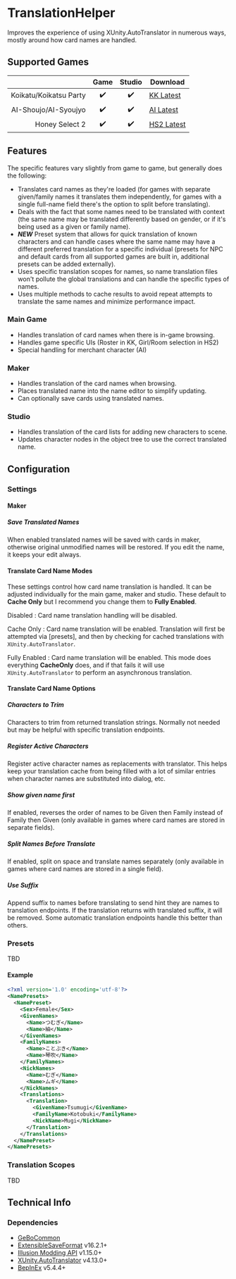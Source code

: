 # TranslationHelper

Improves the experience of using XUnity.AutoTranslator in numerous ways, mostly around how card names are handled.  


## Supported Games

|                         | Game  | Studio  | Download     |
| ----------------------: | :---: | :-----: | ------------ |
| Koikatu/Koikatsu Party  | ✔️     | ✔️       | [KK Latest]  |
| AI-Shoujo/AI-Syoujyo    | ✔️     | ✔️       | [AI Latest]  |
| Honey Select 2          | ✔️     | ✔️       | [HS2 Latest] |

## Features

The specific features vary slightly from game to game, but generally does the following:

- Translates card names as they're loaded (for games with separate given/family names it translates them independently, for games with a single full-name field there's the option to split before translating).  
- Deals with the fact that some names need to be translated with context (the same name may be translated differently based on gender, or if it's being used as a given or family name).
- ***NEW*** Preset system that allows for quick translation of known characters and can handle cases where the same name may have a different preferred translation for a specific individual (presets for NPC and default cards from all supported games are built in, additional presets can be added externally).
- Uses specific translation scopes for names, so name translation files won't pollute the global translations and can handle the specific types of names.
- Uses multiple methods to cache results to avoid repeat attempts to translate the same names and minimize performance impact.

### Main Game

- Handles translation of card names when there is in-game browsing.
- Handles game specific UIs (Roster in KK, Girl/Room selection in HS2)
- Special handling for merchant character (AI)

### Maker

- Handles translation of the card names when browsing.
- Places translated name into the name editor to simplify updating.
- Can optionally save cards using translated names.

### Studio

- Handles translation of the card lists for adding new characters to scene.
- Updates character nodes in the object tree to use the correct translated name.


## Configuration

### Settings

#### Maker

##### Save Translated Names

When enabled translated names will be saved with cards in maker, otherwise original unmodified names will be restored. If you edit the name, it keeps your edit always.

#### Translate Card Name Modes

These settings control how card name translation is handled.  It can be adjusted individually for the main game, maker and studio.  These default to **Cache Only** but I recommend you change them to **Fully Enabled**.

Disabled
: Card name translation handling will be disabled.

Cache Only
: Card name translation will be enabled. Translation will first be attempted via [presets], and then by checking for cached translations with `XUnity.AutoTranslator`.

Fully Enabled
: Card name translation will be enabled. This mode does everything **CacheOnly** does, and if that fails it will use `XUnity.AutoTranslator` to perform an asynchronous translation.


#### Translate Card Name Options

##### Characters to Trim

Characters to trim from returned translation strings.  Normally not needed but may be helpful with specific translation endpoints.

##### Register Active Characters

Register active character names as replacements with translator.  This helps keep your translation cache from being filled with a lot of similar entries when character names are substituted into dialog, etc.

##### Show given name first

If enabled, reverses the order of names to be Given then Family instead of Family then Given (only available in games where card names are stored in separate fields).

##### Split Names Before Translate

If enabled, split on space and translate names separately (only available in games where card names are stored in a single field).

##### Use Suffix

Append suffix to names before translating to send hint they are names to translation endpoints.  If the translation returns with translated suffix, it will be removed.  Some automatic translation endpoints handle this better than others.



### Presets

TBD

#### Example
```xml
<?xml version='1.0' encoding='utf-8'?>
<NamePresets>
  <NamePreset>
    <Sex>Female</Sex>
    <GivenNames>
      <Name>つむぎ</Name>
      <Name>紬</Name>
    </GivenNames>
    <FamilyNames>
      <Name>ことぶき</Name>
      <Name>琴吹</Name>
    </FamilyNames>
    <NickNames>
      <Name>むぎ</Name>
      <Name>ムギ</Name>
    </NickNames>
    <Translations>
      <Translation>
        <GivenName>Tsumugi</GivenName>
        <FamilyName>Kotobuki</FamilyName>
        <NickName>Mugi</NickName>
      </Translation>
    </Translations>
  </NamePreset>
</NamePresets>
```


### Translation Scopes

TBD

## Technical Info


### Dependencies

- [GeBoCommon](https://github.com/GeBo1/GeBoPlugins)
- [ExtensibleSaveFormat](https://github.com/IllusionMods/BepisPlugins) v16.2.1+
- [Illusion Modding API](https://github.com/IllusionMods/IllusionModdingAPI) v1.15.0+
- [XUnity.AutoTranslator](https://github.com/bbepis/XUnity.AutoTranslator) v4.13.0+
- [BepInEx](https://github.com/BepInEx/BepInEx) v5.4.4+

[//]: # (## Latest Links)

[AI Latest]: https://github.com/GeBo1/GeBoPlugins/releases/download/r16/AI_TranslationHelper.v1.1.0.zip "v1.1.0"
[HS2 Latest]: https://github.com/GeBo1/GeBoPlugins/releases/download/r16/HS2_TranslationHelper.v1.1.0.zip "v1.1.0"
[KK Latest]: https://github.com/GeBo1/GeBoPlugins/releases/download/r16/KK_TranslationHelper.v1.1.0.zip "v1.1.0"